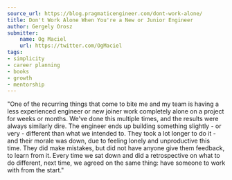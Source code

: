 ```yaml
---
source_url: https://blog.pragmaticengineer.com/dont-work-alone/
title: Don't Work Alone When You're a New or Junior Engineer
author: Gergely Orosz
submitter:
    name: Og Maciel
    url: https://twitter.com/OgMaciel
tags:
- simplicity
- career planning
- books
- growth
- mentorship
---
```


"One of the recurring things that come to bite me and my team is having a less experienced engineer or new joiner work completely alone on a project for weeks or months. We've done this multiple times, and the results were always similarly dire. The engineer ends up building something slightly - or very - different than what we intended to. They took a lot longer to do it - and their morale was down, due to feeling lonely and unproductive this time. They did make mistakes, but did not have anyone give them feedback, to learn from it. Every time we sat down and did a retrospective on what to do different, next time, we agreed on the same thing: have someone to work with from the start." 
